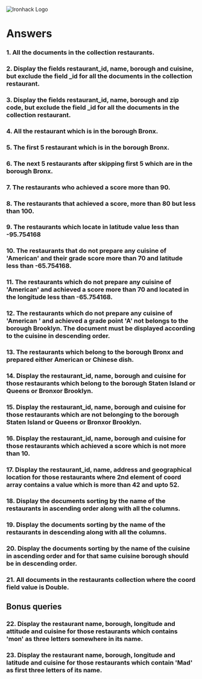 ![Ironhack Logo](https://i.imgur.com/1QgrNNw.png)

# Answers

### 1. All the documents in the collection restaurants.

<!-- Your Code Goes Here -->

### 2. Display the fields restaurant_id, name, borough and cuisine, but exclude the field _id for all the documents in the collection restaurant.

<!-- Your Code Goes Here -->

### 3. Display the fields restaurant_id, name, borough and zip code, but exclude the field _id for all the documents in the collection restaurant.

<!-- Your Code Goes Here -->

### 4. All the restaurant which is in the borough Bronx.

<!-- Your Code Goes Here -->

### 5. The first 5 restaurant which is in the borough Bronx.

<!-- Your Code Goes Here -->

### 6. The next 5 restaurants after skipping first 5 which are in the borough Bronx.

<!-- Your Code Goes Here -->

### 7. The restaurants who achieved a score more than 90.

<!-- Your Code Goes Here -->

### 8. The restaurants that achieved a score, more than 80 but less than 100.

<!-- Your Code Goes Here -->

### 9. The restaurants which locate in latitude value less than -95.754168

<!-- Your Code Goes Here -->

### 10. The restaurants that do not prepare any cuisine of 'American' and their grade score more than 70 and latitude less than -65.754168.

<!-- Your Code Goes Here -->

### 11. The restaurants which do not prepare any cuisine of 'American' and achieved a score more than 70 and located in the longitude less than -65.754168.

<!-- Your Code Goes Here -->

### 12. The restaurants which do not prepare any cuisine of 'American ' and achieved a grade point 'A' not belongs to the borough Brooklyn. The document must be displayed according to the cuisine in descending order.

<!-- Your Code Goes Here -->

### 13. The restaurants which belong to the borough Bronx and prepared either American or Chinese dish.

<!-- Your Code Goes Here -->

### 14. Display the restaurant_id, name, borough and cuisine for those restaurants which belong to the borough Staten Island or Queens or Bronxor Brooklyn.

<!-- Your Code Goes Here -->

### 15. Display the restaurant_id, name, borough and cuisine for those restaurants which are not belonging to the borough Staten Island or Queens or Bronxor Brooklyn.

<!-- Your Code Goes Here -->

### 16. Display the restaurant_id, name, borough and cuisine for those restaurants which achieved a score which is not more than 10.

<!-- Your Code Goes Here -->

### 17. Display the restaurant_id, name, address and geographical location for those restaurants where 2nd element of coord array contains a value which is more than 42 and upto 52.

<!-- Your Code Goes Here -->

### 18. Display the documents sorting by the name of the restaurants in ascending order along with all the columns.

<!-- Your Code Goes Here -->

### 19. Display the documents sorting by the name of the restaurants in descending along with all the columns.

<!-- Your Code Goes Here -->

### 20. Display the documents sorting by the name of the cuisine in ascending order and for that same cuisine borough should be in descending order.

<!-- Your Code Goes Here -->

### 21. All documents in the restaurants collection where the coord field value is Double.

<!-- Your Code Goes Here -->


## Bonus queries

### 22. Display the restaurant name, borough, longitude and attitude and cuisine for those restaurants which contains 'mon' as three letters somewhere in its name.

<!-- Your Code Goes Here -->

### 23. Display the restaurant name, borough, longitude and latitude and cuisine for those restaurants which contain 'Mad' as first three letters of its name.

<!-- Your Code Goes Here -->

